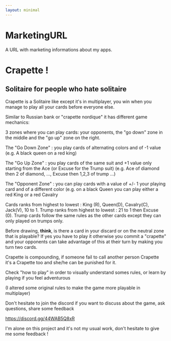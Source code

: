 ```yaml
---
layout: minimal
---
```


# MarketingURL
A URL with marketing informations about my apps.

# Crapette ! 

## Solitaire for people who hate solitaire
Crapette is a Solitaire like except it's in multiplayer, you win when you manage to play all your cards before everyone else.

Similar to Russian bank or "crapette nordique" it has different game mechanics:

3 zones where you can play cards: your opponents, the "go down" zone in the middle and the "go up" zone on the right.

The "Go Down Zone" : you play cards of alternating colors and  of -1 value
(e.g. A black queen on a red king)

The "Go Up Zone" : you play cards of the same suit and +1 value only starting from the Ace (or Excuse for the Trump suit)
(e.g. Ace of diamond then 2 of diamond, ..., Excuse then 1,2,3 of trump ...)

The "Opponent Zone" : you can play cards with a value of +/- 1 your playing card and of a different color (e.g. on a black Queen you can play either a red King or a red Cavalry

Cards ranks from highest to lowest : King (R), Queen(D), Cavalry(C), Jack(V), 10 to 1.
Trump ranks from highest to lowest : 21 to 1 then Excuse (0).
Trump cards follow the same rules as the other cards except they can only played on trumps only.

Before drawing, **think**, is there a card in your discard or on the neutral zone that is playable? If yes you have to play it otherwise you commit a "crapette" and your opponents can take advantage of this at their turn by making you turn two cards.

Crapette is compounding, if someone fail to call another person Crapette it's a Crapette too and she/he can be punished for it.

Check "how to play" in order to visually understand somes rules, or learn by playing if you feel adventurous

(I altered some original rules to make the game more playable in multiplayer)


Don't hesitate to join the discord if you want to discuss about the game, ask questions, share some feedback

https://discord.gg/44WAB5Q8xR

I'm alone on this project and it's not my usual work, don't hesitate to give me some feedback !
